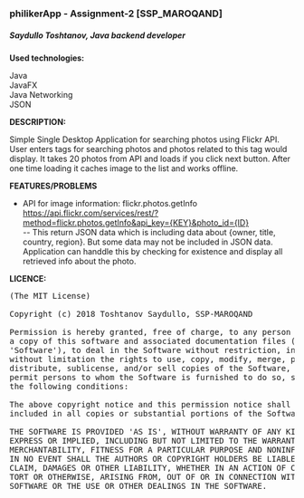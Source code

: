 ### philikerApp - Assignment-2 [SSP_MAROQAND]
##### Saydullo Toshtanov, Java backend developer


__Used technologies:__<br> 

 Java<br>
 JavaFX <br>
 Java Networking <br>
 JSON<br>



__DESCRIPTION:__  <br>

  Simple Single Desktop Application for searching photos using Flickr API. User enters tags for searching photos and photos related to this tag would display. It takes 20 photos from API and loads if you click next button. After one time loading it caches image to the list and works offline.
  
  
__FEATURES/PROBLEMS__ <br>

* API for image information: flickr.photos.getInfo <br>
   https://api.flickr.com/services/rest/?method=flickr.photos.getInfo&api_key={KEY}&photo_id={ID} <br>
   --  This return JSON data which is including data about {owner, title, country, region}. But some data may not be included in JSON data. Application can handdle this by checking for existence and display all retrieved info about the photo. <br>

__LICENCE:__ <br>
<pre>
(The MIT License)

Copyright (c) 2018 Toshtanov Saydullo, SSP-MAROQAND

Permission is hereby granted, free of charge, to any person obtaining
a copy of this software and associated documentation files (the
'Software'), to deal in the Software without restriction, including
without limitation the rights to use, copy, modify, merge, publish,
distribute, sublicense, and/or sell copies of the Software, and to
permit persons to whom the Software is furnished to do so, subject to
the following conditions:

The above copyright notice and this permission notice shall be
included in all copies or substantial portions of the Software.

THE SOFTWARE IS PROVIDED 'AS IS', WITHOUT WARRANTY OF ANY KIND,
EXPRESS OR IMPLIED, INCLUDING BUT NOT LIMITED TO THE WARRANTIES OF
MERCHANTABILITY, FITNESS FOR A PARTICULAR PURPOSE AND NONINFRINGEMENT.
IN NO EVENT SHALL THE AUTHORS OR COPYRIGHT HOLDERS BE LIABLE FOR ANY
CLAIM, DAMAGES OR OTHER LIABILITY, WHETHER IN AN ACTION OF CONTRACT,
TORT OR OTHERWISE, ARISING FROM, OUT OF OR IN CONNECTION WITH THE
SOFTWARE OR THE USE OR OTHER DEALINGS IN THE SOFTWARE.
</pre>
